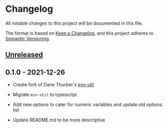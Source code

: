 # Changelog

All notable changes to this project will be documented in this file.

The format is based on [Keep a Changelog](https://keepachangelog.com/en/1.0.0/),
and this project adheres to [Semantic Versioning](https://semver.org/spec/v2.0.0.html).

## [Unreleased]

## 0.1.0 - 2021-12-26

-   Create fork of Dane Thurber's [env-util](https://github.com/danethurber/env-utils)

-   Migrate `env-util` to typescript

-   Add new options to cater for numeric variables and update old options list

-   Update README.md to be more descriptive

[Unreleased]: https://github.com/BolajiOlajide/env-utils/compare/minor...HEAD

[minor]: https://github.com/BolajiOlajide/env-utils/compare/7b2bb1f3e71bb5d1ea3da258cf6991f153c53f1f...minor
